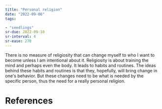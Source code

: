 ```yaml
---
title: "Personal religion"
date: "2022-09-06"
tags:

- "seedlings"
sr-due: 2022-09-10
sr-interval: 4
sr-ease: 270
---
```


There is no measure of religiosity that can change myself to who I want to become unless I am intentional about it. Religiosity is about training the mind and perhaps even the body. It leads to habits and routines. The ideas behind these habits and routines is that they, hopefully, will bring change in one's behavior. But these changes need to be what is needed by the specific person, thus the need for a really personal religion.

# References